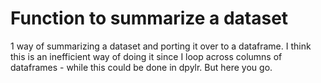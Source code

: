 # Function to summarize a dataset
1 way of summarizing a dataset and porting it over to a dataframe. I think this is an inefficient way of doing it since I loop across columns of dataframes - while this could be done in dpylr.  But here you go.
